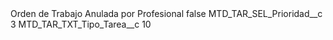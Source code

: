 <?xml version="1.0" encoding="UTF-8"?>
<CustomMetadata xmlns="http://soap.sforce.com/2006/04/metadata" xmlns:xsi="http://www.w3.org/2001/XMLSchema-instance" xmlns:xsd="http://www.w3.org/2001/XMLSchema">
    <label>Orden de Trabajo Anulada por Profesional</label>
    <protected>false</protected>
    <values>
        <field>MTD_TAR_SEL_Prioridad__c</field>
        <value xsi:type="xsd:string">3</value>
    </values>
    <values>
        <field>MTD_TAR_TXT_Tipo_Tarea__c</field>
        <value xsi:type="xsd:string">10</value>
    </values>
</CustomMetadata>
